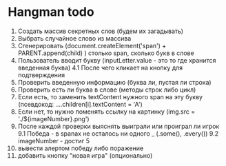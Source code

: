 

# Hangman todo

1. Создать массив секретных слов (будем их загадывать)
2. Выбрать случайное слово из массива
3. Сгенерировать (document.createElement('span') + PARENT.append(child) ) столько span, сколько букв в слове
4. Пользователь вводит букву (inputLetter.value - это то где хранится введенная буква)
4.1 После чего кликает на кнопку для подтверждения
5. Проверить введенную информацию (буква ли, пустая ли строка)
6. Проверить есть ли буква в слове (методы строк либо цикл)
7. Если есть, то заменить textContent нужного span на эту букву (псевдокод: ....children[i].textContent = 'A')
8. Если нет, то нужно поменять ссылку на картинку (img.src = './${imageNumber}.png') 
9. После каждой проверки выяснять выиграли или проиграл ли игрок
9.1 Победа - в spanах не осталось ни одного _ (.some(), .every())
9.2 imageNumber - достиг 5
10. вывести алертом победу либо поражение
11. добавить кнопку "новая игра" (опционально)






